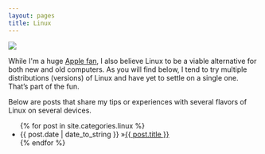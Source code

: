 ```yaml
---
layout: pages
title: Linux
---
```


<img class="category" src="http://www.stevencombs.com/images/design/linux.svg" />

While I'm a huge [Apple fan](/apple.html), I also believe Linux to be a viable alternative for both new and old computers. As you will find below, I tend to try multiple distributions (versions) of Linux and have yet to settle on a single one. That’s part of the fun.

Below are posts that share my tips or experiences with several flavors of Linux on several devices.

<ul id="blog-posts" class="posts">
{% for post in site.categories.linux %}
    <li><span>{{ post.date | date_to_string }} &raquo;</span><a href="{{ post.url }}">{{ post.title }}</a></li>
{% endfor %}
</ul>
